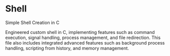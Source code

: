 # Shell
Simple Shell Creation in C

Engineered custom shell in C, implementing features such as command execution, signal handling, process management, and file redirection. This file also includes integrated advanced features such as background process handling, scripting from history, and memory management.

